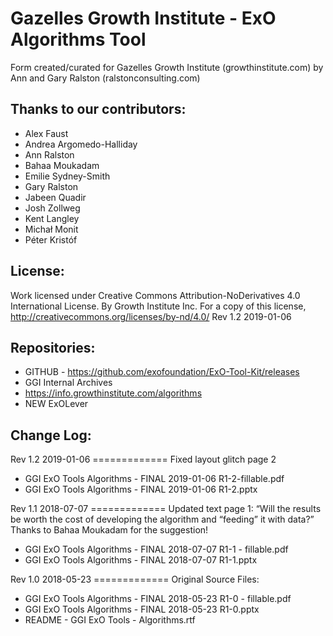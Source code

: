 # Gazelles Growth Institute - ExO Algorithms Tool

Form created/curated for Gazelles Growth Institute (growthinstitute.com) by Ann and Gary Ralston (ralstonconsulting.com)

## Thanks to our contributors: 
* Alex Faust
* Andrea Argomedo-Halliday
* Ann Ralston
* Bahaa Moukadam
* Emilie Sydney-Smith
* Gary Ralston
* Jabeen Quadir
* Josh Zollweg
* Kent Langley
* Michał Monit
* Péter Kristóf

## License:
Work licensed under Creative Commons Attribution-NoDerivatives 4.0 International License. By Growth Institute Inc. For a copy of this license, http://creativecommons.org/licenses/by-nd/4.0/ Rev 1.2 2019-01-06  

## Repositories:
* GITHUB - https://github.com/exofoundation/ExO-Tool-Kit/releases
* GGI Internal Archives
* https://info.growthinstitute.com/algorithms
* NEW ExOLever

## Change Log:

Rev 1.2 2019-01-06 =============
Fixed layout glitch page 2
* GGI ExO Tools Algorithms - FINAL 2019-01-06 R1-2-fillable.pdf
* GGI ExO Tools Algorithms - FINAL 2019-01-06 R1-2.pptx


Rev 1.1 2018-07-07 =============
Updated text page 1: “Will the results be worth the cost of developing the algorithm and “feeding” it with data?”
Thanks to Bahaa Moukadam for the suggestion!
* GGI ExO Tools Algorithms - FINAL 2018-07-07 R1-1 - fillable.pdf
* GGI ExO Tools Algorithms - FINAL 2018-07-07 R1-1.pptx


Rev 1.0 2018-05-23 =============
Original Source Files:
* GGI ExO Tools Algorithms - FINAL 2018-05-23 R1-0 - fillable.pdf
* GGI ExO Tools Algorithms - FINAL 2018-05-23 R1-0.pptx
* README - GGI ExO Tools - Algorithms.rtf